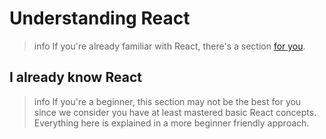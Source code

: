 # Understanding React
>info
> If you're already familiar with React, there's a section [for you](#i-already-know-react).

## I already know React
>info
> If you're a beginner, this section may not be the best for you since we consider you have at least mastered basic
> React concepts. Everything here is explained in a more beginner friendly approach.
